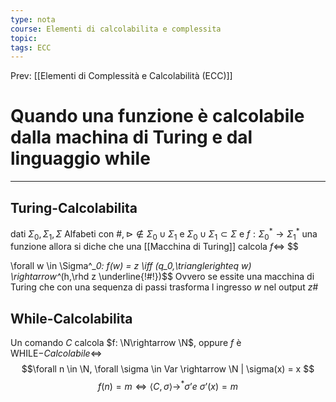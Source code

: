 ```yaml
---
type: nota
course: Elementi di calcolabilita e complessita
topic: 
tags: ECC
---
```


Prev: [[Elementi di Complessità e Calcolabilità (ECC)]]

# Quando una funzione è calcolabile dalla machina di Turing e dal linguaggio while
---
## Turing-Calcolabilita
dati $\Sigma_0 ,\Sigma_1 ,\Sigma$ Alfabeti con $\#,\rhd  \not \in\Sigma_0 \cup \Sigma_1$ e $\Sigma_0 \cup \Sigma_1 \subset \Sigma$
e $f:\Sigma^*_0 \rightarrow \Sigma^*_1$ una funzione allora si diche che una [[Macchina di Turing]]  calcola $f \iff$ 
$$
 
\forall w \in \Sigma^*_0: f(w) = z \iff (q_0,\trianglerighteq w) \rightarrow^*(h,\rhd z \underline{\!\#\!})$$
Ovvero se essite una macchina di Turing che con una sequenza di passi trasforma l ingresso $w$ nel output $z\#$

## While-Calcolabilita 
Un comando $C$ calcola $f: \N\rightarrow \N$, oppure $f$ è WHILE$-Calcolabile \iff$ 
$$\forall n \in \N, \forall \sigma \in Var \rightarrow \N | \sigma(x) = x $$
$$f(n)=m \iff \langle C,\sigma\rangle \rightarrow^*\sigma’ e \ \sigma’(x)=m  $$ 
 

